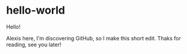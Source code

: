 # hello-world

Hello!

Alexis here, I'm discovering GitHub, so I make this short edit.
Thaks for reading, see you later!
